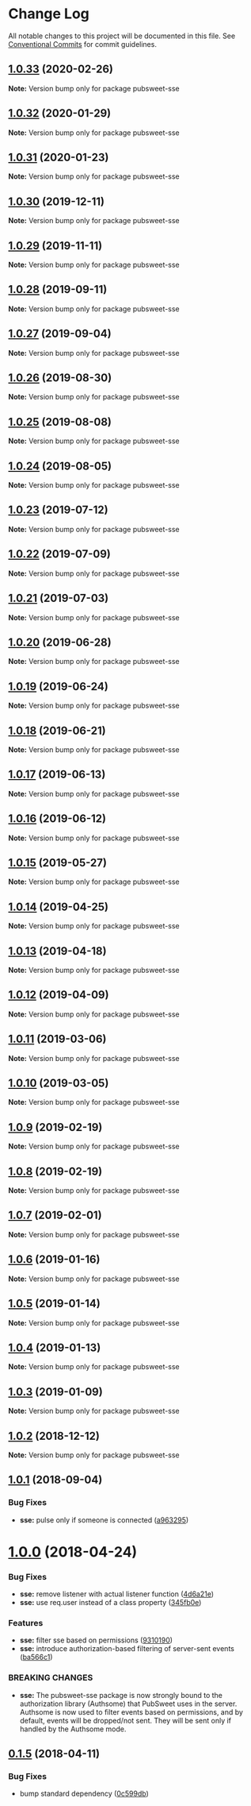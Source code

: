 # Change Log

All notable changes to this project will be documented in this file.
See [Conventional Commits](https://conventionalcommits.org) for commit guidelines.

## [1.0.33](http://gitlab.coko.foundation/pubsweet/pubsweet/compare/pubsweet-sse@1.0.32...pubsweet-sse@1.0.33) (2020-02-26)

**Note:** Version bump only for package pubsweet-sse





## [1.0.32](http://gitlab.coko.foundation/pubsweet/pubsweet/compare/pubsweet-sse@1.0.31...pubsweet-sse@1.0.32) (2020-01-29)

**Note:** Version bump only for package pubsweet-sse





## [1.0.31](http://gitlab.coko.foundation/pubsweet/pubsweet/compare/pubsweet-sse@1.0.30...pubsweet-sse@1.0.31) (2020-01-23)

**Note:** Version bump only for package pubsweet-sse





## [1.0.30](http://gitlab.coko.foundation/pubsweet/pubsweet/compare/pubsweet-sse@1.0.29...pubsweet-sse@1.0.30) (2019-12-11)

**Note:** Version bump only for package pubsweet-sse





## [1.0.29](http://gitlab.coko.foundation/pubsweet/pubsweet/compare/pubsweet-sse@1.0.28...pubsweet-sse@1.0.29) (2019-11-11)

**Note:** Version bump only for package pubsweet-sse





## [1.0.28](http://gitlab.coko.foundation/pubsweet/pubsweet/compare/pubsweet-sse@1.0.27...pubsweet-sse@1.0.28) (2019-09-11)

**Note:** Version bump only for package pubsweet-sse





## [1.0.27](http://gitlab.coko.foundation/pubsweet/pubsweet/compare/pubsweet-sse@1.0.26...pubsweet-sse@1.0.27) (2019-09-04)

**Note:** Version bump only for package pubsweet-sse





## [1.0.26](http://gitlab.coko.foundation/pubsweet/pubsweet/compare/pubsweet-sse@1.0.25...pubsweet-sse@1.0.26) (2019-08-30)

**Note:** Version bump only for package pubsweet-sse





## [1.0.25](http://gitlab.coko.foundation/pubsweet/pubsweet/compare/pubsweet-sse@1.0.24...pubsweet-sse@1.0.25) (2019-08-08)

**Note:** Version bump only for package pubsweet-sse





## [1.0.24](http://gitlab.coko.foundation/pubsweet/pubsweet/compare/pubsweet-sse@1.0.23...pubsweet-sse@1.0.24) (2019-08-05)

**Note:** Version bump only for package pubsweet-sse





## [1.0.23](http://gitlab.coko.foundation/pubsweet/pubsweet/compare/pubsweet-sse@1.0.22...pubsweet-sse@1.0.23) (2019-07-12)

**Note:** Version bump only for package pubsweet-sse





## [1.0.22](http://gitlab.coko.foundation/pubsweet/pubsweet/compare/pubsweet-sse@1.0.21...pubsweet-sse@1.0.22) (2019-07-09)

**Note:** Version bump only for package pubsweet-sse





## [1.0.21](http://gitlab.coko.foundation/pubsweet/pubsweet/compare/pubsweet-sse@1.0.20...pubsweet-sse@1.0.21) (2019-07-03)

**Note:** Version bump only for package pubsweet-sse





## [1.0.20](http://gitlab.coko.foundation/pubsweet/pubsweet/compare/pubsweet-sse@1.0.19...pubsweet-sse@1.0.20) (2019-06-28)

**Note:** Version bump only for package pubsweet-sse





## [1.0.19](http://gitlab.coko.foundation/pubsweet/pubsweet/compare/pubsweet-sse@1.0.18...pubsweet-sse@1.0.19) (2019-06-24)

**Note:** Version bump only for package pubsweet-sse





## [1.0.18](http://gitlab.coko.foundation/pubsweet/pubsweet/compare/pubsweet-sse@1.0.17...pubsweet-sse@1.0.18) (2019-06-21)

**Note:** Version bump only for package pubsweet-sse





## [1.0.17](http://gitlab.coko.foundation/pubsweet/pubsweet/compare/pubsweet-sse@1.0.16...pubsweet-sse@1.0.17) (2019-06-13)

**Note:** Version bump only for package pubsweet-sse





## [1.0.16](http://gitlab.coko.foundation/pubsweet/pubsweet/compare/pubsweet-sse@1.0.15...pubsweet-sse@1.0.16) (2019-06-12)

**Note:** Version bump only for package pubsweet-sse





## [1.0.15](http://gitlab.coko.foundation/pubsweet/pubsweet/compare/pubsweet-sse@1.0.14...pubsweet-sse@1.0.15) (2019-05-27)

**Note:** Version bump only for package pubsweet-sse





## [1.0.14](http://gitlab.coko.foundation/pubsweet/pubsweet/compare/pubsweet-sse@1.0.13...pubsweet-sse@1.0.14) (2019-04-25)

**Note:** Version bump only for package pubsweet-sse





## [1.0.13](http://gitlab.coko.foundation/pubsweet/pubsweet/compare/pubsweet-sse@1.0.12...pubsweet-sse@1.0.13) (2019-04-18)

**Note:** Version bump only for package pubsweet-sse





## [1.0.12](http://gitlab.coko.foundation/pubsweet/pubsweet/compare/pubsweet-sse@1.0.11...pubsweet-sse@1.0.12) (2019-04-09)

**Note:** Version bump only for package pubsweet-sse





## [1.0.11](http://gitlab.coko.foundation/pubsweet/pubsweet/compare/pubsweet-sse@1.0.10...pubsweet-sse@1.0.11) (2019-03-06)

**Note:** Version bump only for package pubsweet-sse





## [1.0.10](http://gitlab.coko.foundation/pubsweet/pubsweet/compare/pubsweet-sse@1.0.9...pubsweet-sse@1.0.10) (2019-03-05)

**Note:** Version bump only for package pubsweet-sse





## [1.0.9](http://gitlab.coko.foundation/pubsweet/pubsweet/compare/pubsweet-sse@1.0.8...pubsweet-sse@1.0.9) (2019-02-19)

**Note:** Version bump only for package pubsweet-sse





## [1.0.8](http://gitlab.coko.foundation/pubsweet/pubsweet/compare/pubsweet-sse@1.0.7...pubsweet-sse@1.0.8) (2019-02-19)

**Note:** Version bump only for package pubsweet-sse





## [1.0.7](http://gitlab.coko.foundation/pubsweet/pubsweet/compare/pubsweet-sse@1.0.6...pubsweet-sse@1.0.7) (2019-02-01)

**Note:** Version bump only for package pubsweet-sse





## [1.0.6](http://gitlab.coko.foundation/pubsweet/pubsweet/compare/pubsweet-sse@1.0.5...pubsweet-sse@1.0.6) (2019-01-16)

**Note:** Version bump only for package pubsweet-sse





## [1.0.5](http://gitlab.coko.foundation/pubsweet/pubsweet/compare/pubsweet-sse@1.0.4...pubsweet-sse@1.0.5) (2019-01-14)

**Note:** Version bump only for package pubsweet-sse





## [1.0.4](http://gitlab.coko.foundation/pubsweet/pubsweet/compare/pubsweet-sse@1.0.3...pubsweet-sse@1.0.4) (2019-01-13)

**Note:** Version bump only for package pubsweet-sse





## [1.0.3](http://gitlab.coko.foundation/pubsweet/pubsweet/compare/pubsweet-sse@1.0.2...pubsweet-sse@1.0.3) (2019-01-09)

**Note:** Version bump only for package pubsweet-sse





## [1.0.2](http://gitlab.coko.foundation/pubsweet/pubsweet/compare/pubsweet-sse@1.0.1...pubsweet-sse@1.0.2) (2018-12-12)

**Note:** Version bump only for package pubsweet-sse





<a name="1.0.1"></a>
## [1.0.1](http://gitlab.coko.foundation/pubsweet/pubsweet/compare/pubsweet-sse@1.0.0...pubsweet-sse@1.0.1) (2018-09-04)


### Bug Fixes

* **sse:** pulse only if someone is connected ([a963295](http://gitlab.coko.foundation/pubsweet/pubsweet/commit/a963295))




<a name="1.0.0"></a>
# [1.0.0](http://gitlab.coko.foundation/pubsweet/pubsweet/compare/pubsweet-sse@0.1.5...pubsweet-sse@1.0.0) (2018-04-24)


### Bug Fixes

* **sse:** remove listener with actual listener function ([4d6a21e](http://gitlab.coko.foundation/pubsweet/pubsweet/commit/4d6a21e))
* **sse:** use req.user instead of a class property ([345fb0e](http://gitlab.coko.foundation/pubsweet/pubsweet/commit/345fb0e))


### Features

* **sse:** filter sse based on permissions ([9310190](http://gitlab.coko.foundation/pubsweet/pubsweet/commit/9310190))
* **sse:** introduce authorization-based filtering of server-sent events ([ba566c1](http://gitlab.coko.foundation/pubsweet/pubsweet/commit/ba566c1))


### BREAKING CHANGES

* **sse:** The pubsweet-sse package is now strongly bound to the authorization library
(Authsome) that PubSweet uses in the server. Authsome is now used to filter events based on
permissions, and by default, events will be dropped/not sent. They will be sent only if handled by
the Authsome mode.




<a name="0.1.5"></a>
## [0.1.5](http://gitlab.coko.foundation/pubsweet/pubsweet/compare/pubsweet-sse@0.1.4...pubsweet-sse@0.1.5) (2018-04-11)


### Bug Fixes

* bump standard dependency ([0c599db](http://gitlab.coko.foundation/pubsweet/pubsweet/commit/0c599db))
